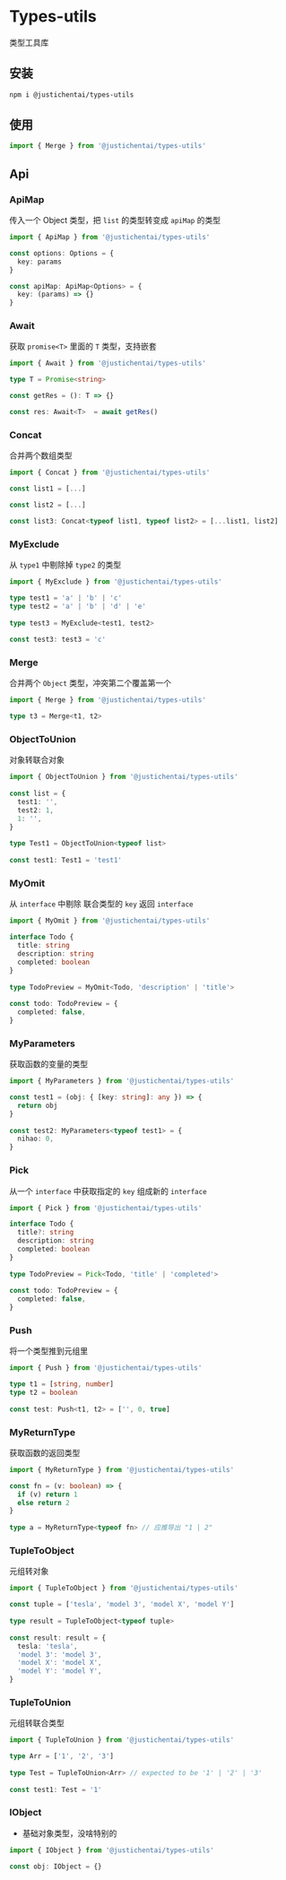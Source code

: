 # Types-utils

类型工具库

## 安装

```bash
npm i @justichentai/types-utils
```

## 使用

```ts
import { Merge } from '@justichentai/types-utils'
```

## Api

### ApiMap

传入一个 Object 类型，把 `list` 的类型转变成 `apiMap` 的类型

```ts
import { ApiMap } from '@justichentai/types-utils'

const options: Options = {
  key: params
}

const apiMap: ApiMap<Options> = {
  key: (params) => {}
}
```

### Await

获取 `promise<T>` 里面的 `T` 类型，支持嵌套

```ts
import { Await } from '@justichentai/types-utils'

type T = Promise<string>

const getRes = (): T => {}

const res: Await<T>  = await getRes()
```

### Concat

合并两个数组类型

```ts
import { Concat } from '@justichentai/types-utils'

const list1 = [...]

const list2 = [...]

const list3: Concat<typeof list1, typeof list2> = [...list1, list2]
```

### MyExclude

从 `type1` 中剔除掉 `type2` 的类型

```ts
import { MyExclude } from '@justichentai/types-utils'

type test1 = 'a' | 'b' | 'c'  
type test2 = 'a' | 'b' | 'd' | 'e'  
  
type test3 = MyExclude<test1, test2>  
  
const test3: test3 = 'c'
```

### Merge

合并两个 `Object` 类型，冲突第二个覆盖第一个

```ts
import { Merge } from '@justichentai/types-utils'

type t3 = Merge<t1, t2>
```

### ObjectToUnion

对象转联合对象

```ts
import { ObjectToUnion } from '@justichentai/types-utils'  
  
const list = {  
  test1: '',  
  test2: 1,  
  1: '',  
}  
  
type Test1 = ObjectToUnion<typeof list>  
  
const test1: Test1 = 'test1'
```

### MyOmit

从 `interface` 中剔除 联合类型的 `key` 返回 `interface`

```ts
import { MyOmit } from '@justichentai/types-utils' 

interface Todo {  
  title: string  
  description: string  
  completed: boolean  
}  
  
type TodoPreview = MyOmit<Todo, 'description' | 'title'>  
  
const todo: TodoPreview = {  
  completed: false,  
}
```

### MyParameters

获取函数的变量的类型

```ts
import { MyParameters } from '@justichentai/types-utils' 

const test1 = (obj: { [key: string]: any }) => {  
  return obj  
}  
  
const test2: MyParameters<typeof test1> = {  
  nihao: 0,  
}
```

### Pick

从一个 `interface` 中获取指定的 `key` 组成新的 `interface`

```ts
import { Pick } from '@justichentai/types-utils' 

interface Todo {  
  title?: string  
  description: string  
  completed: boolean  
}  
  
type TodoPreview = Pick<Todo, 'title' | 'completed'>  
  
const todo: TodoPreview = {  
  completed: false,  
}
```

### Push

将一个类型推到元组里

```ts
import { Push } from '@justichentai/types-utils' 

type t1 = [string, number]  
type t2 = boolean  
  
const test: Push<t1, t2> = ['', 0, true]
```

### MyReturnType

获取函数的返回类型

```ts
import { MyReturnType } from '@justichentai/types-utils' 

const fn = (v: boolean) => {  
  if (v) return 1  
  else return 2  
}  
  
type a = MyReturnType<typeof fn> // 应推导出 "1 | 2"
```

### TupleToObject

元组转对象

```ts
import { TupleToObject } from '@justichentai/types-utils' 

const tuple = ['tesla', 'model 3', 'model X', 'model Y']  
  
type result = TupleToObject<typeof tuple>  
  
const result: result = {  
  tesla: 'tesla',  
  'model 3': 'model 3',  
  'model X': 'model X',  
  'model Y': 'model Y',  
}
```

### TupleToUnion

元组转联合类型

```ts
import { TupleToUnion } from '@justichentai/types-utils' 

type Arr = ['1', '2', '3']  
  
type Test = TupleToUnion<Arr> // expected to be '1' | '2' | '3'  
  
const test1: Test = '1'
```

### IObject

- 基础对象类型，没啥特别的

```ts
import { IObject } from '@justichentai/types-utils' 

const obj: IObject = {}
```
